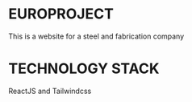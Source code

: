 # EUROPROJECT

This is a website for a steel and fabrication company

# TECHNOLOGY STACK
ReactJS and Tailwindcss